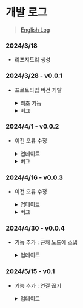# 개발 로그
> [English Log](./UpdateLog.md)

### 2024/3/18
- 리포지토리 생성

### 2024/3/28 - v0.0.1
- 프로토타입 버전 개발

  <details>
    <summary>최초 기능</summary>
    
    1. 좌클릭으로 UI 오브젝트 선택
    2. 선택된 오브젝트 드래그
    3. 선택된 오브젝트 하이라이트
    4. 노드 클릭&드래그 : 캔버스에서 선 렌더링

    ![1-1](https://github.com/ysj0828/NodeSystem/assets/63217600/312a31f4-ec84-4ba0-ba36-cd841bd5aed0)


  </details>
  
  <details>
    <summary>버그</summary>
    
    1. 렌더링된 선이 엉뚱한 위치에서 렌더링
 
    ![2-1](https://github.com/ysj0828/NodeSystem/assets/63217600/02615dc2-c808-47b0-9db6-a605ba5c48af)
      
  </details>

### 2024/4/1 - v0.0.2
- 이전 오류 수정

  <details>
    <summary>업데이트</summary>
    
    1. 버그 수정
        - 렌더링된 선이 엉뚱한 위치에서 렌더링

  </details>
  
  <details>
    <summary>버그</summary>
    
    1. 연결된 선이 렌더링 안되는 이슈
    2. 노드에서 드래그중일 때 선이 주변 노드에 자동으로 스냅되지 않는 이슈

    ![3-1](https://github.com/ysj0828/NodeSystem/assets/63217600/ba55d38d-23b7-413f-897e-a05b8ce29f52)

  </details>


### 2024/4/16 - v0.0.3
- 이전 오류 수정

  <details>
    <summary>업데이트</summary>
    
    1. Bug fix
        - 연결된 선이 렌더링 안되는 이슈

  </details>
  
  <details>
    <summary>버그</summary>
    
    1. 노드에서 드래그중일 때 선이 주변 노드에 자동으로 스냅되지 않는 이슈

    ![4-1](https://github.com/ysj0828/NodeSystem/assets/63217600/123649d7-73c0-4cc9-9e37-3a9785616c78)


  </details>


### 2024/4/30 - v0.0.4
- 기능 추가 : 근처 노드에 스냅

  <details>
    <summary>업데이트</summary>
    
    1. 기능 : 근처 노드에 스냅
         - 연결 선을 드래그 중일 때 근처에 노드가 있으면 자동으로 스냅
    
    ![5-1](https://github.com/ysj0828/NodeSystem/assets/63217600/e80a0f24-4f98-4a33-8813-9d4d284ab1fa)

  </details>


### 2024/5/15 - v0.1
- 기능 추가 : 연결 끊기

  <details>
    <summary>업데이트</summary>
    
    1. 기능 : 연결 끊기
         - 연결 선을 빈 공간으로 드래그하여 연결을 끊는 기능
    
    ![6-1](https://github.com/ysj0828/NodeSystem/assets/63217600/7f8febfd-e6a7-4f00-880e-998d57a3af88)


  </details>
